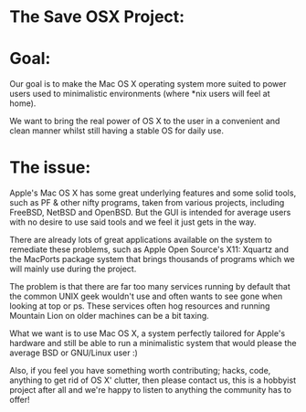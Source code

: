 The Save OSX Project:
======================


# Goal:

Our goal is to make the Mac OS X operating system more suited to power users used to minimalistic environments (where *nix users will feel at home).

We want to bring the real power of OS X to the user in a convenient and clean manner whilst still having a stable OS for daily use.


# The issue:

Apple's Mac OS X has some great underlying features and some solid tools, such as PF & other nifty programs, taken from various projects, including FreeBSD, NetBSD and OpenBSD. But the GUI is intended for average users with no desire to use said tools and we feel it just gets in the way.

There are already lots of great applications available on the system to remediate these problems, such as Apple Open Source's X11: Xquartz and the MacPorts package system that brings thousands of programs which we will mainly use during the project.

The problem is that there are far too many services running by default that the common UNIX geek wouldn't use and often wants to see gone when looking at top or ps. These services often hog resources and running Mountain Lion on older machines can be a bit taxing.

What we want is to use Mac OS X, a system perfectly tailored for Apple's hardware and still be able to run a minimalistic system that would please the average BSD or GNU/Linux user :) 

Also, if you feel you have something worth contributing; hacks, code, anything to get rid of OS X' clutter, then please contact us, this is a hobbyist project after all and we're happy to listen to anything the community has to offer!


